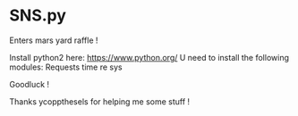 # SNS.py
Enters mars yard raffle !

Install python2  here: https://www.python.org/
U need to install the following modules:
Requests
time
re
sys

Goodluck !

Thanks ycoppthesels  for helping me some stuff !  
